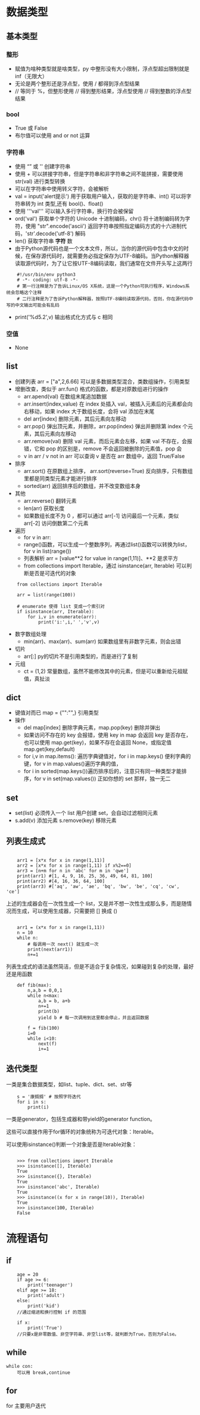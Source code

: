 # 数据类型
## 基本类型
### 整形
- 赋值为啥种类型就是啥类型，py 中整形没有大小限制，浮点型超出限制就是 inf（无限大）
- 无论是两个整形还是浮点型，使用 / 都得到浮点型结果
- // 等同于 %，但整形使用 // 得到整形结果，浮点型使用 // 得到整数的浮点型结果

### bool
- True 或 False
- 布尔值可以使用 and or not 运算

### 字符串
- 使用 “” 或 '' 创建字符串
- 使用 + 可以拼接字符串，但是字符串和非字符串之间不能拼接，需要使用 str(val) 进行类型转换
- 可以在字符串中使用转义字符，会被解析
- val = input('alert提示') 用于获取用户输入，获取的是字符串、int() 可以将字符串转为 int 类型,还有 bool()、float()
- 使用 '''val''' 可以输入多行字符串，换行符会被保留
- ord('val') 获取单个字符的 Unicode 十进制编码，chr() 将十进制编码转为字符，使用 "str".encode('ascii') 返回字符串按照指定编码方式的十六进制代码，'str'.decode('utf-8') 解码
- len() 获取字符串 **字符** 数
- 由于Python源代码也是一个文本文件，所以，当你的源代码中包含中文的时候，在保存源代码时，就需要务必指定保存为UTF-8编码。当Python解释器读取源代码时，为了让它按UTF-8编码读取，我们通常在文件开头写上这两行

```
    #!/usr/bin/env python3  
    # -*- coding: utf-8 -*-
    # 第一行注释是为了告诉Linux/OS X系统，这是一个Python可执行程序，Windows系统会忽略这个注释
    # 二行注释是为了告诉Python解释器，按照UTF-8编码读取源代码，否则，你在源代码中写的中文输出可能会有乱码
```
- print('%d5.2',v) 输出格式化方式与 c 相同

### 空值
- None

## list
- 创建列表 arr = ["a",2,6.66] 可以是多数据类型混合，类数组操作，引用类型
- 增删改查，类似于 arr.fun() 格式的函数，都是对原数组进行的操作
    - arr.apend(val) 在数组末尾追加数据
    - arr.insert(index,value) 在 index 处插入 val，被插入元素后的元素都会向右移动，如果 index 大于数组长度，会将 val 添加在末尾
    - del arr[index] 删除元素，其后元素向左移动
    - arr.pop() 弹出顶元素，并删除，arr.pop(index) 弹出并删除第 index 个元素，其后元素向左移动
    - arr.remove(val) 删除 val 元素，而后元素会左移，如果 val 不存在，会报错，它和 pop 的区别是，remove 不会返回被删除的元素值，pop 会
    - v in arr / v not in arr 可以查询 v 是否在 arr 数组中，返回 True/False
- 排序
    - arr.sort() 在原数组上排序， arr.sort(reverse=True) 反向排序，只有数组里都是同类型元素才能进行排序
    - sorted(arr) 返回排序后的数组，并不改变数组本身
- 其他
    - arr.reverse() 翻转元素
    - len(arr) 获取长度
    - 如果数组长度不为 0 ，都可以通过 arr[-1] 访问最后一个元素，类似 arr[-2] 访问倒数第二个元素
- 遍历
    - for v in arr:
    - range()函数，可以生成一个整数序列，再通过list()函数可以转换为list，for v in list(range())
    - 列表解析 arr = [value**2 for value in range(1,11)]、**2 是求平方
    - from collections import Iterable，通过 isinstance(arr, Iterable) 可以判断是否是可迭代的对象

```
    from collections import Iterable

    arr = list(range(100))

    # enumerate 使得 list 变成一个索引对
    if isinstance(arr, Iterable):
        for i,v in enumerate(arr): 
            print('i:',i,' ','v',v)
```

- 数字数组处理
    - min(arr)、max(arr)、sum(arr) 如果数组里有非数字元素，则会出错
- 切片
    - arr[:] py的切片不是引用类型的，而是进行了复制
- 元组
    - ct = (1,2) 常量数组，虽然不能修改其中的元素，但是可以重新给元祖赋值，真扯淡


## dict
- 键值对而已 map = {"":"",} 引用类型
- 操作
    - del map[index] 删除字典元素，map.pop(key) 删除并弹出
    - 如果访问不存在的 key 会报错，使用 key in map 会返回 key 是否存在，也可以使用 map.get(key)，如果不存在会返回 None，或指定值 map.get(key,default)
    - for i,v in map.items(): 遍历字典键值对，for i in map.keys() 便利字典的键，for v in map.values()遍历字典的值，
    - for i in sorted(map.keys())遍历排序后的，注意只有同一种类型才能排序，for v in set(map.values()) 正如你想的 set 那样，独一无二

## set
- set(list) 必须传入一个 list 用户创建 set，会自动过滤相同元素
- s.add(v) 添加元素 s.remove(key) 移除元素

## 列表生成式
```

    arr1 = [x*x for x in range(1,11)]
    arr2 = [x*x for x in range(1,11) if x%2==0]
    arr3 = [n+m for n in 'abc' for m in 'qwe']
    print(arr1) #[1, 4, 9, 16, 25, 36, 49, 64, 81, 100]
    print(arr2) #[4, 16, 36, 64, 100]
    print(arr3) #['aq', 'aw', 'ae', 'bq', 'bw', 'be', 'cq', 'cw', 'ce']

```

上述的生成器会在一次性生成一个 list，又是并不想一次性生成那么多，而是随情况而生成，可以使用生成器，只需要把 [] 换成 ()

```

    arr1 = (x*x for x in range(1,11))
    n = 10
    while n:
        # 每调用一次 next() 就生成一次
        print(next(arr1))
        n+=1

```

列表生成式的语法虽然简洁，但是不适合于复杂情况，如果碰到复杂的处理，最好还是用函数
```
    def fib(max):
	    n,a,b = 0,0,1
	    while n<max:
	        a,b = b, a+b
	        n+=1
	        print(b)
	        yield b # 每一次调用到这里都会停止，并且返回数据
	    
	    f = fib(100)
	    i=0
	    while i<10:
	        next(f)
	        i+=1 

```


## 迭代类型
一类是集合数据类型，如list、tuple、dict、set、str等
```
    s = '康搁搁' # 按照字符迭代
    for i in s:
        print(i)
```

一类是generator，包括生成器和带yield的generator function。

这些可以直接作用于for循环的对象统称为可迭代对象：Iterable。

可以使用isinstance()判断一个对象是否是Iterable对象：
```

    >>> from collections import Iterable
    >>> isinstance([], Iterable)
    True
    >>> isinstance({}, Iterable)
    True
    >>> isinstance('abc', Iterable)
    True
    >>> isinstance((x for x in range(10)), Iterable)
    True
    >>> isinstance(100, Iterable)
    False

```

# 流程语句
## if

```
    age = 20
    if age >= 6:
        print('teenager')
    elif age >= 18:
        print('adult')
    else:
        print('kid')
    //通过缩进和换行控制 if 的范围

    if x:
        print('True')
    //只要x是非零数值、非空字符串、非空list等，就判断为True，否则为False。
```

## while
    while con:
        可以用 break,continue

## for
for 主要用户迭代
